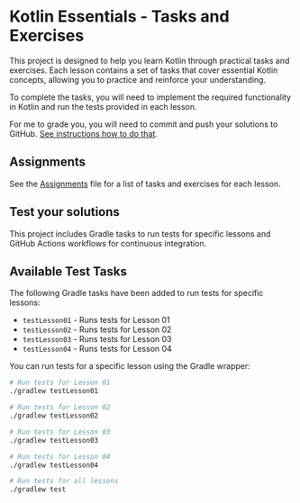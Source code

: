 # Kotlin Essentials - Tasks and Exercises

This project is designed to help you learn Kotlin through practical tasks and exercises. 
Each lesson contains a set of tasks that cover essential Kotlin concepts, allowing you to practice and reinforce your understanding.

To complete the tasks, you will need to implement the required functionality in Kotlin and run the tests provided in each lesson.

For me to grade you, you will need to commit and push your solutions to GitHub. [See instructions how to do that](./git-github-instructions.md).

## Assignments

See the [Assignments](./assignments/Assignments.md) file for a list of tasks and exercises for each lesson.

## Test your solutions

This project includes Gradle tasks to run tests for specific lessons and GitHub Actions workflows for continuous integration.

## Available Test Tasks

The following Gradle tasks have been added to run tests for specific lessons:

- `testLesson01` - Runs tests for Lesson 01
- `testLesson02` - Runs tests for Lesson 02
- `testLesson03` - Runs tests for Lesson 03
- `testLesson04` - Runs tests for Lesson 04

You can run tests for a specific lesson using the Gradle wrapper:

```bash
# Run tests for Lesson 01
./gradlew testLesson01

# Run tests for Lesson 02
./gradlew testLesson02

# Run tests for Lesson 03
./gradlew testLesson03

# Run tests for Lesson 04
./gradlew testLesson04

# Run tests for all lessons
./gradlew test
```


